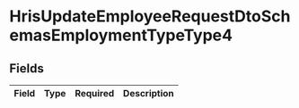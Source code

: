# HrisUpdateEmployeeRequestDtoSchemasEmploymentTypeType4


## Fields

| Field       | Type        | Required    | Description |
| ----------- | ----------- | ----------- | ----------- |